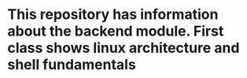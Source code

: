 # This repository has information about the backend module. First class shows linux architecture and shell fundamentals
